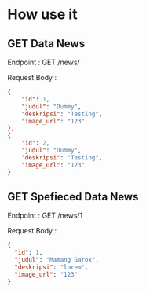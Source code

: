 # How use it

## GET Data News

Endpoint : GET /news/

Request Body :

```json
{
    "id": 1,
    "judul": "Dummy",
    "deskripsi": "Testing",
    "image_url": "123"
},
{
    "id": 2,
    "judul": "Dummy",
    "deskripsi": "Testing",
    "image_url": "123"
}
```

## GET Spefieced Data News

Endpoint : GET /news/1

Request Body :

```json
{
  "id": 1,
  "judul": "Mamang Garox",
  "deskripsi": "lorem",
  "image_url": "123"
}
```
